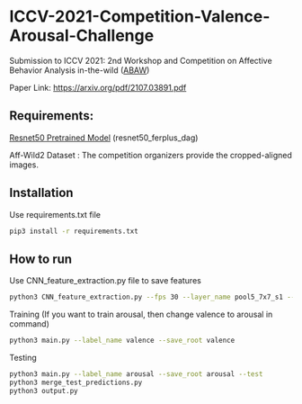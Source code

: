 # ICCV-2021-Competition-Valence-Arousal-Challenge

Submission to ICCV 2021: 2nd Workshop and Competition on Affective Behavior Analysis in-the-wild ([ABAW](https://ibug.doc.ic.ac.uk/resources/iccv-2021-2nd-abaw/))

Paper Link: https://arxiv.org/pdf/2107.03891.pdf

## Requirements:

 [Resnet50 Pretrained Model](https://www.robots.ox.ac.uk/~albanie/pytorch-models.html) (resnet50_ferplus_dag)

 Aff-Wild2 Dataset : The competition organizers provide the cropped-aligned images.
## Installation
Use requirements.txt file
```bash
pip3 install -r requirements.txt
```
## How to run
Use CNN_feature_extraction.py file to save features
```bash
python3 CNN_feature_extraction.py --fps 30 --layer_name pool5_7x7_s1 --save_root Extracted_Features --data_root dir-to-aligned-face
```
Training (If you want to train arousal, then change valence to arousal in command)
```bash
python3 main.py --label_name valence --save_root valence
```
Testing
```bash
python3 main.py --label_name arousal --save_root arousal --test
python3 merge_test_predictions.py
python3 output.py
```
